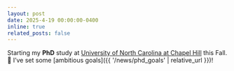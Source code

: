 ```yaml
---
layout: post
date: 2025-4-19 00:00:00-0400
inline: true
related_posts: false
---
```


Starting my **PhD** study at [University of North Carolina at Chapel Hill](https://www.unc.edu/) this Fall. 🎉 
I’ve set some [ambitious goals]({{ '/news/phd_goals' | relative_url }})!